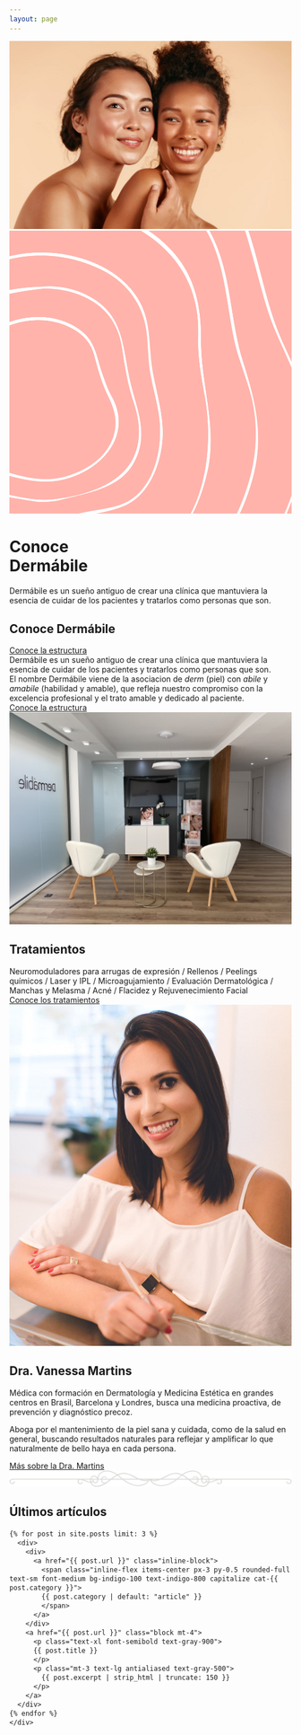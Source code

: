 ```yaml
---
layout: page
---
```


<div class="relative max-w-screen-2xl mx-auto">
  <main class="lg:flex">
    <div class="lg:w-1/2">
      <img class="w-full h-full object-cover"
      src="/assets/images/women-glowing-skin.jpg" alt="">
    </div>
    <div class="hidden lg:block w-full lg:w-1/2 relative">
      <img class="w-full h-full object-cover"
      src="/assets/images/graphic-white-rose.svg" alt="">
      <div class="lg:absolute lg:bottom-0 bg-white lg:w-3/4 px-12 py-24">
        <h1 class="text-4xl tracking-tight sm:text-5xl md:text-6xl lg:text-4xl xl:text-6xl font-quincy">
          <span class="block xl:inline">Conoce<br> Dermábile</span>
        </h1>
        <p class="mt-3 max-w-md mx-auto text-lg antialiased text-gray-500 sm:text-xl md:mt-5 md:max-w-3xl">
          Dermábile es un sueño antiguo de crear una clínica que mantuviera
          la esencia de cuidar de los pacientes y tratarlos como personas que
          son.
        </p>
      </div>
    </div>
  </main>
</div>

<div class="bg-white max-w-screen-2xl mx-auto p-12 xl:py-16">
  <div class="md:grid md:grid-cols-2 md:grid-flow-col-dense md:gap-12 lg:block">
    <div class="relative lg:hidden">
      <h2 class="text-2xl mb-4 md:text-5xl tracking-tight font-quincy">
        Conoce Dermábile
      </h2>
      <div class="hidden md:block absolute bottom-0 pb-0.5 border-b-4 border-rose">
        <a href="/la-clinica" class="font-quincy text-lg">
          Conoce la estructura
          <i class="fal fa-arrow-right ml-12"></i>
        </a>
      </div>
    </div>
    <div class="lg:my-8 prose prose-lg antialiased lg:text-2xl lg:leading-relaxed lg:max-w-4xl lg:mx-auto">
      <div class="lg:hidden">
        Dermábile es un sueño antiguo de crear una clínica que mantuviera la
        esencia de cuidar de los pacientes y tratarlos como personas que son.
      </div>
      <div class="mt-4 lg:mt-0">
        El nombre Dermábile viene de la asociacion de <em
        class="font-quincy">derm</em> (piel) con <em
        class="font-quincy">abile</em> y <em class="font-quincy">amabile</em>
        (habilidad y amable), que refleja nuestro compromiso con la excelencia
        profesional y el trato amable y dedicado al paciente.
      </div>
    </div>
    <div class="max-w-4xl mx-auto text-right md:hidden lg:block">
      <div class="mt-4 pb-0.5 border-b-4 border-rose inline-block">
        <a href="/la-clinica" class="font-quincy text-lg">
          Conoce la estructura
          <i class="fal fa-arrow-right ml-4 md:ml-12"></i>
        </a>
      </div>
    </div>
  </div>
</div>

<div class="bg-black">
 <div class="max-w-screen-2xl mx-auto h-96 lg:h-200">
  <img class="w-full h-full object-cover"
      src="/assets/images/lobby-1.jpg" alt="">
  </div>
</div>

<div class="bg-black text-white px-4 md:px-12 py-12 md:py-24 text-center">
  <h2 class="text-2xl md:text-4xl mb-8 tracking-wide font-quincy">
    Tratamientos
  </h2>
  <div class="prose prose-lg md:prose-2xl antialiased text-white max-w-4xl mx-auto md:font-quincy md:tracking-wide">
    Neuromoduladores para arrugas de expresión / Rellenos / Peelings químicos / Laser y IPL /
    Microagujamiento / Evaluación Dermatológica / Manchas y Melasma / Acné /
    Flacidez y Rejuvenecimiento Facial
  </div>
  <div class="max-w-4xl mx-auto md:text-right">
    <div class="mt-8 pb-0.5 border-b-4 border-apricot inline-block">
      <a href="/tratamientos" class="font-quincy font-semibold antialiased text-lg text-white">
        Conoce los tratamientos
        <i class="fal fa-arrow-right ml-4 md:ml-12"></i>
      </a>
    </div>
  </div>
</div>

<div class="bg-white">
  <div class="lg:mx-auto lg:max-w-screen-2xl lg:grid lg:grid-cols-2 lg:grid-flow-col-dense lg:gap-12 lg:items-start">
    <div class="max-w-xl mx-auto mt-12 lg:-mt-24 lg:max-w-none">
      <img src="/assets/images/vanessa-2.jpg" alt="Dra Vanessa Martins">
    </div>
    <div class="px-4 md:px-12 lg:pl-0 mt-12 lg:mt-0">
      <div class="lg:mt-24 lg:relative lg:h-full">
        <h2 class="text-2xl mt-4 mb-4 md:text-5xl tracking-tight font-quincy">
          Dra. Vanessa Martins
        </h2>
        <div class="lg:my-8 prose prose-lg xl:max-w-lg antialiased">
          <p>
            Médica con formación en Dermatología y Medicina Estética en grandes
            centros en Brasil, Barcelona y Londres, busca una medicina
            proactiva, de prevención y diagnóstico precoz. 
          </p>
          <p>
            Aboga por el mantenimiento de la piel sana y cuidada, como de la
            salud en general, buscando resultados naturales para reflejar y
            amplificar lo que naturalmente de bello haya en cada persona.
          </p>
        </div>
        <div class="xl:max-w-md mx-auto md:text-right mt-8 md:mt-4">
          <div class="mt-4 pb-0.5 border-b-4 border-rose inline-block">
            <a href="/vanessa-martins" class="font-quincy text-lg">
              Más sobre la Dra. Martins
              <i class="fal fa-arrow-right ml-4 md:ml-12"></i>
            </a>
          </div>
        </div>
      </div>
    </div>
  </div>
</div>

<div class="max-w-lg mx-auto my-16 text-gray-500">
  <img src="/assets/images/divider.svg">
</div>

<div class="bg-white pb-16 px-4 sm:px-6 lg:pb-16 lg:px-8">
  <div class="relative max-w-lg mx-auto lg:max-w-7xl">
    <div>
      <h2 class="text-2xl text-center mt-4 mb-4 md:text-5xl tracking-tight font-quincy">
        Últimos artículos
      </h2>
    </div>
    <div class="mt-12 grid gap-16 pt-8 lg:grid-cols-3 lg:gap-x-5 lg:gap-y-12">

    {% for post in site.posts limit: 3 %}
      <div>
        <div>
          <a href="{{ post.url }}" class="inline-block">
            <span class="inline-flex items-center px-3 py-0.5 rounded-full text-sm font-medium bg-indigo-100 text-indigo-800 capitalize cat-{{ post.category }}">
            {{ post.category | default: "article" }}
            </span>
          </a>
        </div>
        <a href="{{ post.url }}" class="block mt-4">
          <p class="text-xl font-semibold text-gray-900">
          {{ post.title }}
          </p>
          <p class="mt-3 text-lg antialiased text-gray-500">
            {{ post.excerpt | strip_html | truncate: 150 }}
          </p>
        </a>
      </div>
    {% endfor %}
    </div>
  </div>
</div>
